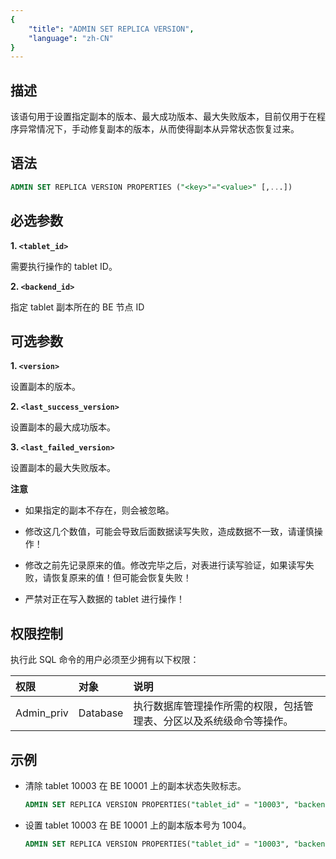 ```yaml
---
{
    "title": "ADMIN SET REPLICA VERSION",
    "language": "zh-CN"
}
---
```


<!--
Licensed to the Apache Software Foundation (ASF) under one
or more contributor license agreements.  See the NOTICE file
distributed with this work for additional information
regarding copyright ownership.  The ASF licenses this file
to you under the Apache License, Version 2.0 (the
"License"); you may not use this file except in compliance
with the License.  You may obtain a copy of the License at

  http://www.apache.org/licenses/LICENSE-2.0

Unless required by applicable law or agreed to in writing,
software distributed under the License is distributed on an
"AS IS" BASIS, WITHOUT WARRANTIES OR CONDITIONS OF ANY
KIND, either express or implied.  See the License for the
specific language governing permissions and limitations
under the License.
-->

## 描述

该语句用于设置指定副本的版本、最大成功版本、最大失败版本，目前仅用于在程序异常情况下，手动修复副本的版本，从而使得副本从异常状态恢复过来。

## 语法

```sql
ADMIN SET REPLICA VERSION PROPERTIES ("<key>"="<value>" [,...])
```

## 必选参数

**1. `<tablet_id>`**

需要执行操作的 tablet ID。

**2. `<backend_id>`**

指定 tablet 副本所在的 BE 节点 ID


## 可选参数

**1. `<version>`**

设置副本的版本。

**2. `<last_success_version>`**

设置副本的最大成功版本。

**3. `<last_failed_version>`**

设置副本的最大失败版本。


**注意**

- 如果指定的副本不存在，则会被忽略。

- 修改这几个数值，可能会导致后面数据读写失败，造成数据不一致，请谨慎操作！

- 修改之前先记录原来的值。修改完毕之后，对表进行读写验证，如果读写失败，请恢复原来的值！但可能会恢复失败！

- 严禁对正在写入数据的 tablet 进行操作！

## 权限控制

执行此 SQL 命令的用户必须至少拥有以下权限：

| 权限         | 对象       | 说明                                 |
|:-----------|:---------|:-----------------------------------|
| Admin_priv | Database | 执行数据库管理操作所需的权限，包括管理表、分区以及系统级命令等操作。 |

## 示例

- 清除 tablet 10003 在 BE 10001 上的副本状态失败标志。

  ```sql
  ADMIN SET REPLICA VERSION PROPERTIES("tablet_id" = "10003", "backend_id" = "10001", "last_failed_version" = "-1");
  ```

- 设置 tablet 10003 在 BE 10001 上的副本版本号为 1004。

  ```sql
  ADMIN SET REPLICA VERSION PROPERTIES("tablet_id" = "10003", "backend_id" = "10001", "version" = "1004");
  ```

